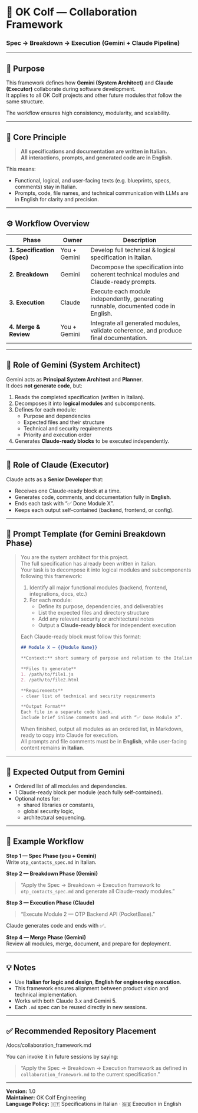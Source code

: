 # 🧩 OK Colf — Collaboration Framework  
### Spec → Breakdown → Execution (Gemini + Claude Pipeline)

---

## 🎯 Purpose

This framework defines how **Gemini (System Architect)** and **Claude (Executor)** collaborate during software development.  
It applies to all OK Colf projects and other future modules that follow the same structure.

The workflow ensures high consistency, modularity, and scalability.

---

## 🧠 Core Principle

> **All specifications and documentation are written in Italian.**  
> **All interactions, prompts, and generated code are in English.**

This means:
- Functional, logical, and user-facing texts (e.g. blueprints, specs, comments) stay in Italian.  
- Prompts, code, file names, and technical communication with LLMs are in English for clarity and precision.

---

## ⚙️ Workflow Overview

| Phase | Owner | Description |
|--------|--------|-------------|
| **1. Specification (Spec)** | You + Gemini | Develop full technical & logical specification in Italian. |
| **2. Breakdown** | Gemini | Decompose the specification into coherent technical modules and Claude-ready prompts. |
| **3. Execution** | Claude | Execute each module independently, generating runnable, documented code in English. |
| **4. Merge & Review** | You + Gemini | Integrate all generated modules, validate coherence, and produce final documentation. |

---

## 🧩 Role of Gemini (System Architect)

Gemini acts as **Principal System Architect** and **Planner**.  
It does **not generate code**, but:

1. Reads the completed specification (written in Italian).  
2. Decomposes it into **logical modules** and subcomponents.  
3. Defines for each module:
   - Purpose and dependencies  
   - Expected files and their structure  
   - Technical and security requirements  
   - Priority and execution order  
4. Generates **Claude-ready blocks** to be executed independently.

---

## 🧱 Role of Claude (Executor)

Claude acts as a **Senior Developer** that:
- Receives one Claude-ready block at a time.
- Generates code, comments, and documentation fully in **English**.
- Ends each task with “✅ Done Module X”.
- Keeps each output self-contained (backend, frontend, or config).

---

## 🔧 Prompt Template (for Gemini Breakdown Phase)

> You are the system architect for this project.  
> The full specification has already been written in Italian.  
> Your task is to decompose it into logical modules and subcomponents following this framework:
> 
> 1. Identify all major functional modules (backend, frontend, integrations, docs, etc.)  
> 2. For each module:
>    - Define its purpose, dependencies, and deliverables  
>    - List the expected files and directory structure  
>    - Add any relevant security or architectural notes  
>    - Output a **Claude-ready block** for independent execution  
> 
> Each Claude-ready block must follow this format:
> 
> ```markdown
> ## Module X — {{Module Name}}
> 
> **Context:** short summary of purpose and relation to the Italian specification.  
> 
> **Files to generate**
> 1. /path/to/file1.js  
> 2. /path/to/file2.html  
> 
> **Requirements**
> - clear list of technical and security requirements  
> 
> **Output Format**
> Each file in a separate code block.  
> Include brief inline comments and end with “✅ Done Module X”.
> ```
> 
> When finished, output all modules as an ordered list, in Markdown, ready to copy into Claude for execution.  
> All prompts and file comments must be in **English**, while user-facing content remains **in Italian**.

---

## 🧠 Expected Output from Gemini

- Ordered list of all modules and dependencies.  
- 1 Claude-ready block per module (each fully self-contained).  
- Optional notes for:
  - shared libraries or constants,
  - global security logic,
  - architectural sequencing.

---

## 🧱 Example Workflow

**Step 1 — Spec Phase (you + Gemini)**  
Write `otp_contacts_spec.md` in Italian.

**Step 2 — Breakdown Phase (Gemini)**  
> “Apply the Spec → Breakdown → Execution framework to `otp_contacts_spec.md` and generate all Claude-ready modules.”

**Step 3 — Execution Phase (Claude)**  
> “Execute Module 2 — OTP Backend API (PocketBase).”

Claude generates code and ends with ✅.

**Step 4 — Merge Phase (Gemini)**  
Review all modules, merge, document, and prepare for deployment.

---

## 💡 Notes

- Use **Italian for logic and design**, **English for engineering execution**.  
- This framework ensures alignment between product vision and technical implementation.  
- Works with both Claude 3.x and Gemini 5.  
- Each `.md` spec can be reused directly in new sessions.

---

## ✅ Recommended Repository Placement

/docs/collaboration_framework.md

You can invoke it in future sessions by saying:

> “Apply the Spec → Breakdown → Execution framework as defined in `collaboration_framework.md` to the current specification.”

---

**Version:** 1.0  
**Maintainer:** OK Colf Engineering  
**Language Policy:** 🇮🇹 Specifications in Italian · 🇬🇧 Execution in English  
